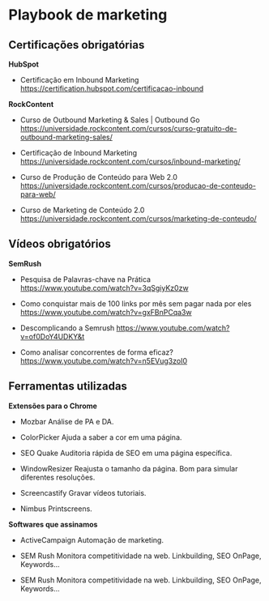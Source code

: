<!-- TITLE: Marketing -->
<!-- SUBTITLE: Documento, colaborativo e evolutivo, com procedimentos e ferramentas utilizadas pelo marketing do Jetimob -->

# Playbook de marketing
## Certificações obrigatórias
**HubSpot**
* Certificação em Inbound Marketing
https://certification.hubspot.com/certificacao-inbound


**RockContent**
* Curso de Outbound Marketing & Sales | Outbound Go
https://universidade.rockcontent.com/cursos/curso-gratuito-de-outbound-marketing-sales/

* Certificação de Inbound Marketing
https://universidade.rockcontent.com/cursos/inbound-marketing/
 
* Curso de Produção de Conteúdo para Web 2.0
https://universidade.rockcontent.com/cursos/producao-de-conteudo-para-web/

* Curso de Marketing de Conteúdo 2.0
https://universidade.rockcontent.com/cursos/marketing-de-conteudo/


## Vídeos obrigatórios
**SemRush**
* Pesquisa de Palavras-chave na Prática
https://www.youtube.com/watch?v=3qSgiyKz0zw

* Como conquistar mais de 100 links por mês sem pagar nada por eles
https://www.youtube.com/watch?v=gxFBnPCqa3w

* Descomplicando a Semrush
https://www.youtube.com/watch?v=of0DoY4UDKY&t

* Como analisar concorrentes de forma eficaz?
https://www.youtube.com/watch?v=n5EVug3zoI0


## Ferramentas utilizadas
**Extensões para o Chrome**
* Mozbar
Análise de PA e DA.

* ColorPicker
Ajuda a saber a cor em uma página.

* SEO Quake
Auditoria rápida de SEO em uma página específica.

* WindowResizer
Reajusta o tamanho da página. Bom para simular diferentes resoluções.

* Screencastify
Gravar vídeos tutoriais.

* Nimbus
Printscreens.


**Softwares que assinamos**
* ActiveCampaign
Automação de marketing.

* SEM Rush
Monitora competitividade na web. Linkbuilding, SEO OnPage, Keywords...

* SEM Rush
Monitora competitividade na web. Linkbuilding, SEO OnPage, Keywords...